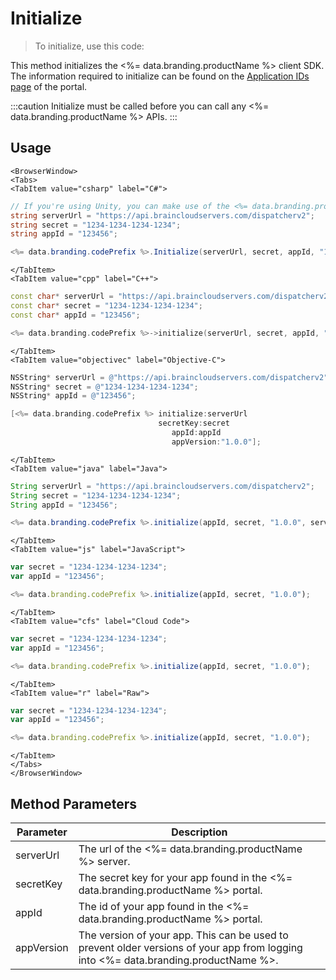 # Initialize

> To initialize, use this code:











This method initializes the <%= data.branding.productName %> client SDK.  The information required to initialize can be found on the [Application IDs page](https://portal.braincloudservers.com/admin/dashboard#/development/core-settings-information) of the portal.

:::caution
Initialize must be called before you can call any <%= data.branding.productName %> APIs.
:::

## Usage

```mdx-code-block
<BrowserWindow>
<Tabs>
<TabItem value="csharp" label="C#">
```

```csharp
// If you're using Unity, you can make use of the <%= data.branding.productName %>Settings toolbar
string serverUrl = "https://api.braincloudservers.com/dispatcherv2";
string secret = "1234-1234-1234-1234";
string appId = "123456";

<%= data.branding.codePrefix %>.Initialize(serverUrl, secret, appId, "1.0.0");
```

```mdx-code-block
</TabItem>
<TabItem value="cpp" label="C++">
```

```cpp
const char* serverUrl = "https://api.braincloudservers.com/dispatcherv2";
const char* secret = "1234-1234-1234-1234";
const char* appId = "123456";

<%= data.branding.codePrefix %>->initialize(serverUrl, secret, appId, "1.0.0");
```

```mdx-code-block
</TabItem>
<TabItem value="objectivec" label="Objective-C">
```

```objectivec
NSString* serverUrl = @"https://api.braincloudservers.com/dispatcherv2";
NSString* secret = @"1234-1234-1234-1234";
NSString* appId = @"123456";

[<%= data.branding.codePrefix %> initialize:serverUrl
                                 secretKey:secret
                                    appId:appId
                                    appVersion:"1.0.0"];
```

```mdx-code-block
</TabItem>
<TabItem value="java" label="Java">
```

```java
String serverUrl = "https://api.braincloudservers.com/dispatcherv2";
String secret = "1234-1234-1234-1234";
String appId = "123456";

<%= data.branding.codePrefix %>.initialize(appId, secret, "1.0.0", serverUrl);
```

```mdx-code-block
</TabItem>
<TabItem value="js" label="JavaScript">
```

```javascript
var secret = "1234-1234-1234-1234";
var appId = "123456";

<%= data.branding.codePrefix %>.initialize(appId, secret, "1.0.0");
```

```mdx-code-block
</TabItem>
<TabItem value="cfs" label="Cloud Code">
```

```javascript
var secret = "1234-1234-1234-1234";
var appId = "123456";

<%= data.branding.codePrefix %>.initialize(appId, secret, "1.0.0");
```

```mdx-code-block
</TabItem>
<TabItem value="r" label="Raw">
```

```javascript
var secret = "1234-1234-1234-1234";
var appId = "123456";

<%= data.branding.codePrefix %>.initialize(appId, secret, "1.0.0");
```

```mdx-code-block
</TabItem>
</Tabs>
</BrowserWindow>
```

## Method Parameters
Parameter | Description
--------- | -----------
serverUrl | The url of the <%= data.branding.productName %> server.
secretKey | The secret key for your app found in the <%= data.branding.productName %> portal.
appId | The id of your app found in the <%= data.branding.productName %> portal.
appVersion | The version of your app. This can be used to prevent older versions of your app from logging into <%= data.branding.productName %>.


